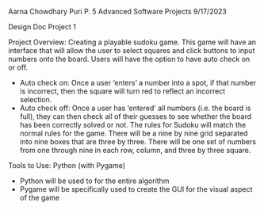 Aarna Chowdhary
Puri P. 5
Advanced Software Projects
9/17/2023

Design Doc Project 1

Project Overview: Creating a playable sudoku game. This game will have an interface that will allow the user to select squares and click buttons to input numbers onto the board. Users will have the option to have auto check on or off.
-	Auto check on: Once a user ‘enters’ a number into a spot, if that number is incorrect, then the square will turn red to reflect an incorrect selection. 
-	Auto check off: Once a user has ‘entered’ all numbers (i.e. the board is full), they can then check all of their guesses to see whether the board has been correctly solved or not. 
The rules for Sudoku will match the normal rules for the game. There will be a nine by nine grid separated into nine boxes that are three by three. There will be one set of numbers from one through nine in each row, column, and three by three square.

Tools to Use: Python (with Pygame)
-	Python will be used to for the entire algorithm
-	Pygame will be specifically used to create the GUI for the visual aspect of the game



 

